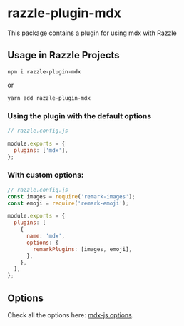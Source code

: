 # razzle-plugin-mdx

This package contains a plugin for using mdx with Razzle

## Usage in Razzle Projects

```
npm i razzle-plugin-mdx
```

or

```
yarn add razzle-plugin-mdx
```

### Using the plugin with the default options

```js
// razzle.config.js

module.exports = {
  plugins: ['mdx'],
};
```

### With custom options:

```js
// razzle.config.js
const images = require('remark-images');
const emoji = require('remark-emoji');

module.exports = {
  plugins: [
    {
      name: 'mdx',
      options: {
        remarkPlugins: [images, emoji],
      },
    },
  ],
};
```

## Options

Check all the options here: [mdx-js options](https://github.com/mdx-js/mdx#options).

